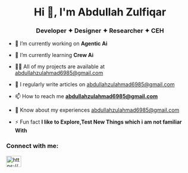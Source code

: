 <h1 align="center">Hi 👋, I'm Abdullah Zulfiqar</h1>
<h3 align="center">Developer ✦ Designer ✦ Researcher ✦ CEH</h3>

- 🔭 I’m currently working on **Agentic Ai**

- 🌱 I’m currently learning **Crew Ai**

- 👨‍💻 All of my projects are available at [abdullahzulahmad6985@gmail.com](abdullahzulahmad6985@gmail.com)

- 📝 I regularly write articles on [abdullahzulahmad6985@gmail.com](abdullahzulahmad6985@gmail.com)

- 📫 How to reach me **abdullahzulahmad6985@gmail.com**

- 📄 Know about my experiences [abdullahzulahmad6985@gmail.com](abdullahzulahmad6985@gmail.com)

- ⚡ Fun fact **I like to Explore,Test New Things which i am not familiar With**
  
<h3 align="left">Connect with me:</h3>
<p align="left">
<a href="https://linkedin.com/in/https://www.linkedin.com/in/-abdullah-zulfiqar-" target="blank"><img align="center" src="https://raw.githubusercontent.com/rahuldkjain/github-profile-readme-generator/master/src/images/icons/Social/linked-in-alt.svg" alt="https://www.linkedin.com/in/-abdullah-zulfiqar-" height="30" width="40" /></a>
</p>

